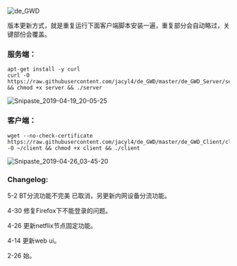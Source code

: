 ![de_GWD](https://i.loli.net/2019/05/06/5ccf4902d4310.png)

版本更新方式，就是重复运行下面客户端脚本安装一遍，重复部分会自动略过，关键部份会覆盖。

### 服务端：
```
apt-get install -y curl
curl -O https://raw.githubusercontent.com/jacyl4/de_GWD/master/de_GWD_Server/server && chmod +x server && ./server
```
![Snipaste_2019-04-19_20-05-25](https://i.loli.net/2019/04/19/5cb9b9980b216.png)

### 客户端：
```
wget --no-check-certificate https://raw.githubusercontent.com/jacyl4/de_GWD/master/de_GWD_Client/client -O ~/client && chmod +x client && ./client
```
![Snipaste_2019-04-26_03-45-20](https://i.loli.net/2019/04/26/5cc20e5e9d6f7.png)

### Changelog:

5-2   BT分流功能不完美 已取消，另更新内网设备分流功能。 

4-30 修复Firefox下不能登录的问题。

4-26 更新netflix节点固定功能。

4-14 更新web ui。

2-26 始。